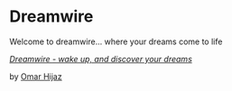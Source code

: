 # Dreamwire

Welcome to dreamwire... where your dreams come to life

[*Dreamwire - wake up, and discover your dreams*](http://dreamwire.co)

by [Omar Hijaz](http://twitter.com/dreamwireco)